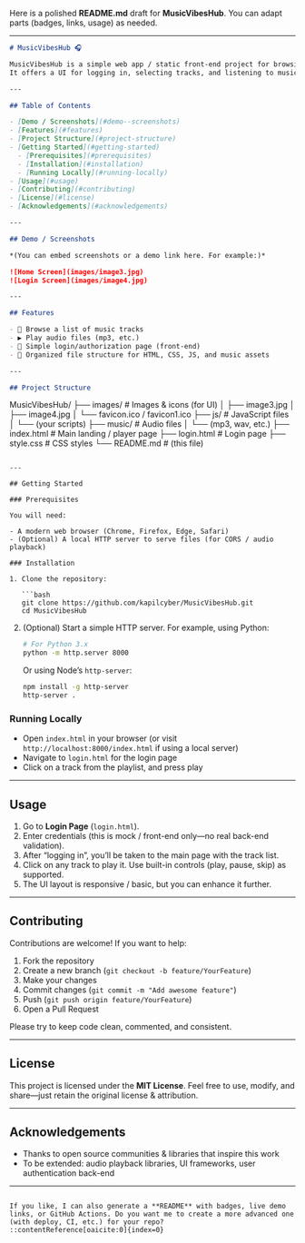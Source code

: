 Here is a polished **README.md** draft for **MusicVibesHub**. You can adapt parts (badges, links, usage) as needed.

---

```markdown
# MusicVibesHub 🎧

MusicVibesHub is a simple web app / static front-end project for browsing & playing music.  
It offers a UI for logging in, selecting tracks, and listening to music files hosted in the repository.

---

## Table of Contents

- [Demo / Screenshots](#demo--screenshots)  
- [Features](#features)  
- [Project Structure](#project-structure)  
- [Getting Started](#getting-started)  
  - [Prerequisites](#prerequisites)  
  - [Installation](#installation)  
  - [Running Locally](#running-locally)  
- [Usage](#usage)  
- [Contributing](#contributing)  
- [License](#license)  
- [Acknowledgements](#acknowledgements)  

---

## Demo / Screenshots

*(You can embed screenshots or a demo link here. For example:)*  

![Home Screen](images/image3.jpg)  
![Login Screen](images/image4.jpg)  

---

## Features

- 🎵 Browse a list of music tracks  
- ▶️ Play audio files (mp3, etc.)  
- 🔐 Simple login/authorization page (front-end)  
- 📁 Organized file structure for HTML, CSS, JS, and music assets  

---

## Project Structure

```

MusicVibesHub/
├── images/             # Images & icons (for UI)
│   ├── image3.jpg
│   ├── image4.jpg
│   └── favicon.ico / favicon1.ico
├── js/                 # JavaScript files
│   └── (your scripts)
├── music/              # Audio files
│   └── (mp3, wav, etc.)
├── index.html          # Main landing / player page
├── login.html          # Login page
├── style.css           # CSS styles
└── README.md           # (this file)

````

---

## Getting Started

### Prerequisites

You will need:

- A modern web browser (Chrome, Firefox, Edge, Safari)  
- (Optional) A local HTTP server to serve files (for CORS / audio playback)  

### Installation

1. Clone the repository:

   ```bash
   git clone https://github.com/kapilcyber/MusicVibesHub.git
   cd MusicVibesHub
````

2. (Optional) Start a simple HTTP server. For example, using Python:

   ```bash
   # For Python 3.x
   python -m http.server 8000
   ```

   Or using Node’s `http-server`:

   ```bash
   npm install -g http-server
   http-server .
   ```

### Running Locally

* Open `index.html` in your browser (or visit `http://localhost:8000/index.html` if using a local server)
* Navigate to `login.html` for the login page
* Click on a track from the playlist, and press play

---

## Usage

1. Go to **Login Page** (`login.html`).
2. Enter credentials (this is mock / front-end only—no real back-end validation).
3. After “logging in”, you’ll be taken to the main page with the track list.
4. Click on any track to play it. Use built-in controls (play, pause, skip) as supported.
5. The UI layout is responsive / basic, but you can enhance it further.

---

## Contributing

Contributions are welcome! If you want to help:

1. Fork the repository
2. Create a new branch (`git checkout -b feature/YourFeature`)
3. Make your changes
4. Commit changes (`git commit -m "Add awesome feature"`)
5. Push (`git push origin feature/YourFeature`)
6. Open a Pull Request

Please try to keep code clean, commented, and consistent.

---

## License

This project is licensed under the **MIT License**.
Feel free to use, modify, and share—just retain the original license & attribution.

---

## Acknowledgements

* Thanks to open source communities & libraries that inspire this work
* To be extended: audio playback libraries, UI frameworks, user authentication back-end

---

```

If you like, I can also generate a **README** with badges, live demo links, or GitHub Actions. Do you want me to create a more advanced one (with deploy, CI, etc.) for your repo?
::contentReference[oaicite:0]{index=0}
```
